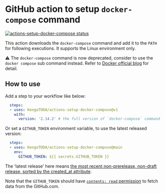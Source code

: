 # GitHub action to setup `docker-compose` command

<a href="https://github.com/KengoTODA/actions-setup-docker-compose/actions"><img alt="actions-setup-docker-compose status" src="https://github.com/KengoTODA/actions-setup-docker-compose/workflows/build-test/badge.svg"></a>

This action downloads the `docker-compose` command and add it to the `PATH` for following executions. It supports the Linux environment only.

⚠ The `docker-compose` command is now deprecated, consider to use the `docker compose` sub command instead. Refer to [Docker official blog](https://www.docker.com/blog/announcing-compose-v2-general-availability/) for detail.

## How to use

Add a step to your workflow like below:

```yml
  steps:
  - uses: KengoTODA/actions-setup-docker-compose@v1
    with:
      version: '2.14.2' # the full version of `docker-compose` command
```

Or set a `GITHUB_TOKEN` environment variable, to use the latest released version:

```yml
  steps:
  - uses: KengoTODA/actions-setup-docker-compose@main
    env:
      GITHUB_TOKEN: ${{ secrets.GITHUB_TOKEN }}
```

The 'latest release' here means [the most recent non-prerelease, non-draft release, sorted by the created_at attribute](https://octokit.github.io/rest.js/v19#repos-get-latest-release).

Note that the `GITHUB_TOKEN` should have [`contents: read` permission](https://docs.github.com/en/rest/overview/permissions-required-for-github-apps?apiVersion=2022-11-28#contents) to fetch data from the GitHub.com.
